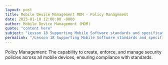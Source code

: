```yaml
---
layout: post
title: Mobile Device Management MDM - Policy Management
date: 2025-01-10 12:00:00 -0000
author: Mobile Device Management (MDM)
quote: "content here"
subject: "Lesson 18 Supporting Mobile Software standards and specifications"
permalink: "/Lesson 18 Supporting Mobile Software standards and specifications/Mobile Device Management (MDM)/Mobile Device Management MDM - Policy Management"
---
```


Policy Management: The capability to create, enforce, and manage security policies across all mobile devices, ensuring compliance with standards.
